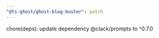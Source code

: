 ```yaml
---
"@ts-ghost/ghost-blog-buster": patch
---
```


chore(deps): update dependency @clack/prompts to ^0.7.0
